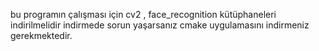 bu programın çalışması için cv2 , face_recognition kütüphaneleri indirilmelidir indirmede sorun yaşarsanız cmake uygulamasını indirmeniz gerekmektedir.
